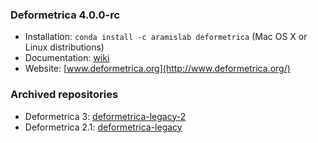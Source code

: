 ### Deformetrica 4.0.0-rc

- Installation: `conda install -c aramislab deformetrica` (Mac OS X or Linux distributions)
- Documentation: [wiki](https://gitlab.icm-institute.org/aramislab/deformetrica/wikis/home)
- Website: [www.deformetrica.org](http://www.deformetrica.org/)

### Archived repositories

- Deformetrica 3: [deformetrica-legacy-2](https://gitlab.icm-institute.org/aramislab/deformetrica-legacy-2)
- Deformetrica 2.1: [deformetrica-legacy](https://gitlab.icm-institute.org/aramislab/deformetrica-legacy)
